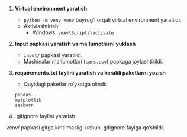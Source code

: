 1. **Virtual environment yaratish**  
   - `python -m venv venv` buyrug‘i orqali virtual environment yaratildi.
   - Aktivlashtirish:
     - Windows: `venv\Scripts\activate`

2. **Input papkasi yaratish va ma'lumotlarni yuklash**  
   - `input/` papkasi yaratildi.
   - Mashinalar ma'lumotlari (`cars.csv`) papkaga joylashtirildi.

3. **requirements.txt faylini yaratish va kerakli paketlarni yozish**  
   - Quyidagi paketlar ro‘yxatga olindi:

   ```text
   pandas
   matplotlib
   seaborn
4.  .gitignore faylini yaratish

venv/ papkasi gitga kiritilmasligi uchun .gitignore faylga qo‘shildi.
